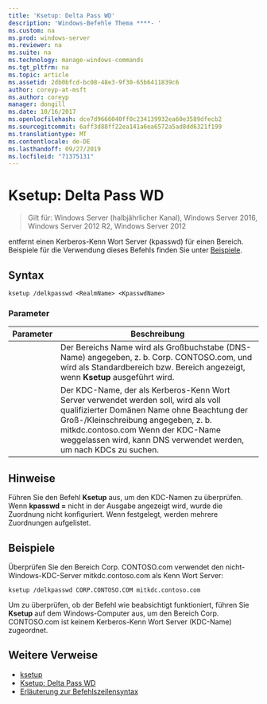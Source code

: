 ```yaml
---
title: 'Ksetup: Delta Pass WD'
description: 'Windows-Befehle Thema ****- '
ms.custom: na
ms.prod: windows-server
ms.reviewer: na
ms.suite: na
ms.technology: manage-windows-commands
ms.tgt_pltfrm: na
ms.topic: article
ms.assetid: 2db0bfcd-bc08-48e3-9f30-65b6411839c6
author: coreyp-at-msft
ms.author: coreyp
manager: dongill
ms.date: 10/16/2017
ms.openlocfilehash: dce7d9666040ff0c234139932ea60e3589dfecb2
ms.sourcegitcommit: 6aff3d88ff22ea141a6ea6572a5ad8dd6321f199
ms.translationtype: MT
ms.contentlocale: de-DE
ms.lasthandoff: 09/27/2019
ms.locfileid: "71375131"
---
```

# <a name="ksetupdelkpasswd"></a>Ksetup: Delta Pass WD

>Gilt für: Windows Server (halbjährlicher Kanal), Windows Server 2016, Windows Server 2012 R2, Windows Server 2012

entfernt einen Kerberos-Kenn Wort Server (kpasswd) für einen Bereich. Beispiele für die Verwendung dieses Befehls finden Sie unter [Beispiele](#BKMK_Examples).
## <a name="syntax"></a>Syntax
```
ksetup /delkpasswd <RealmName> <KpasswdName>
```
### <a name="parameters"></a>Parameter

|   Parameter   |                                                                                                   Beschreibung                                                                                                   |
|---------------|-----------------------------------------------------------------------------------------------------------------------------------------------------------------------------------------------------------------|
|  <RealmName>  |                                Der Bereichs Name wird als Großbuchstabe (DNS-Name) angegeben, z. b. Corp. CONTOSO.com, und wird als Standardbereich bzw. Bereich angezeigt, wenn **Ksetup** ausgeführt wird.                                |
| <KpasswdName> | Der KDC-Name, der als Kerberos-Kenn Wort Server verwendet werden soll, wird als voll qualifizierter Domänen Name ohne Beachtung der Groß-/Kleinschreibung angegeben, z. b. mitkdc.contoso.com Wenn der KDC-Name weggelassen wird, kann DNS verwendet werden, um nach KDCs zu suchen. |

## <a name="remarks"></a>Hinweise
Führen Sie den Befehl **Ksetup** aus, um den KDC-Namen zu überprüfen. Wenn **kpasswd =** nicht in der Ausgabe angezeigt wird, wurde die Zuordnung nicht konfiguriert. Wenn festgelegt, werden mehrere Zuordnungen aufgelistet.
## <a name="BKMK_Examples"></a>Beispiele
Überprüfen Sie den Bereich Corp. CONTOSO.com verwendet den nicht-Windows-KDC-Server mitkdc.contoso.com als Kenn Wort Server:
```
ksetup /delkpasswd CORP.CONTOSO.COM mitkdc.contoso.com
```
Um zu überprüfen, ob der Befehl wie beabsichtigt funktioniert, führen Sie **Ksetup** auf dem Windows-Computer aus, um den Bereich Corp. CONTOSO.com ist keinem Kerberos-Kenn Wort Server (KDC-Name) zugeordnet.
## <a name="additional-references"></a>Weitere Verweise
-   [ksetup](ksetup.md)
-   [Ksetup: Delta Pass WD](ksetup-delkpasswd.md)
-   [Erläuterung zur Befehlszeilensyntax](command-line-syntax-key.md)
